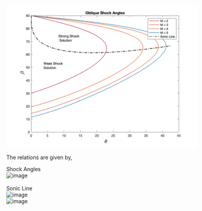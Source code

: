 <p align="center"><img src="./Images/ObliqueShockAngles.png" alt="drawing" width="600"/></p>

The relations are given by, 

Shock Angles<br>
<img width="340" alt="image" src="https://user-images.githubusercontent.com/68218266/170763502-a77b560d-6f29-4a01-8c1d-558a9ccc00a7.png">
<br><br>Sonic Line<br>
<img width="340" alt="image" src="https://user-images.githubusercontent.com/68218266/170762673-5598de78-1c4c-4057-994e-4d03a886ab71.png"><br> 
<img width="340" alt="image" src="https://user-images.githubusercontent.com/68218266/170762920-caddf0c3-dc17-46a1-9286-0a8a2f3806cd.png">


